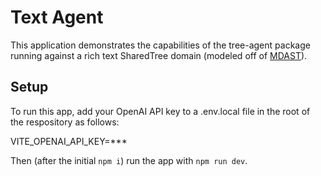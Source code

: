 # Text Agent

This application demonstrates the capabilities of the tree-agent package running against a rich text SharedTree domain (modeled off of [MDAST](https://github.com/syntax-tree/mdast)).

## Setup

To run this app, add your OpenAI API key to a .env.local file in the root of the respository as follows:

VITE_OPENAI_API_KEY=***

Then (after the initial `npm i`) run the app with `npm run dev`.
